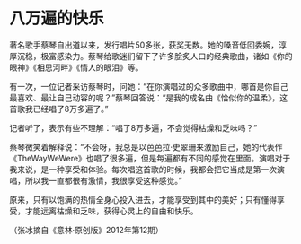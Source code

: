 # 八万遍的快乐

著名歌手蔡琴自出道以来，发行唱片50多张，获奖无数。她的嗓音低回委婉，淳厚沉稳，极富感染力。蔡琴给歌迷们留下了许多脍炙人口的经典歌曲，诸如《你的眼神》《相思河畔》《情人的眼泪》等。

有一次，一位记者采访蔡琴时，问她：“在你演唱过的众多歌曲中，哪首是你自己最喜欢、最让自己动容的呢？”蔡琴回答说：“是我的成名曲《恰似你的温柔》，这首歌我已经唱了8万多遍了。”

记者听了，表示有些不理解：“唱了8万多遍，不会觉得枯燥和乏味吗？”

蔡琴微笑着解释说：“不会呀，我总是以芭芭拉·史翠珊来激励自己，她的代表作《TheWayWeWere》也唱了很多遍，但是每遍都有不同的感觉在里面。演唱对于我来说，是一种享受和体验。每次唱这首歌的时候，我都会把它当成是第一次演唱，所以我一直都很有激情，我很享受这种感觉。”

原来，只有以饱满的热情全身心投入进去，才能享受到其中的美好；只有懂得享受，才能远离枯燥和乏味，获得心灵上的自由和快乐。

（张冰摘自《意林·原创版》2012年第12期）